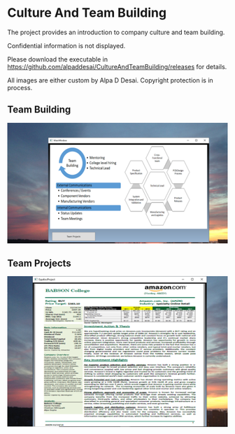 # Culture And Team Building

The project provides an introduction to company culture and team building. 

Confidential information is not displayed.

Please download the executable in https://github.com/alpaddesai/CultureAndTeamBuilding/releases for details. 

All images are either custom by Alpa D Desai. Copyright protection is in process.

## Team Building
![image](TeamBuilding.png)

## Team Projects
![image](TeamProject.png)
